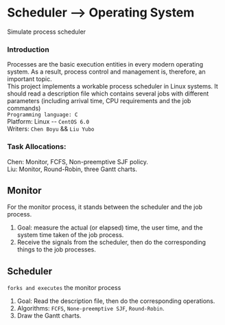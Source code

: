 # Scheduler --> Operating System
Simulate process scheduler
### Introduction
Processes are the basic execution entities in every modern operating system. As a result, process control and management is, therefore, an important topic.<br>
This project implements a workable process scheduler in Linux systems. It should read a description file which contains several jobs with different parameters (including arrival time, CPU requirements and the job commands)
<br>`Programming language: C`<br>
Platform: Linux -- `CentOS 6.0`<br>
Writers: `Chen Boyu` && `Liu Yubo`
### Task Allocations:
Chen: Monitor, FCFS, Non-preemptive SJF policy.<br>
Liu:  Monitor, Round-Robin, three Gantt charts.<br>
## Monitor
For the monitor process, it stands between the scheduler and the job process.<br>
1.  Goal: measure the actual (or elapsed) time, the user time, and the system time taken of the job process.<br>
2.  Receive the signals from the scheduler, then do the corresponding things to the job processes.
## Scheduler
`forks and executes` the monitor process
1.  Goal: Read the description file, then do the corresponding operations.
2.  Algorithms: `FCFS`, `None-preemptive SJF`, `Round-Robin`.
3.  Draw the Gantt charts.
